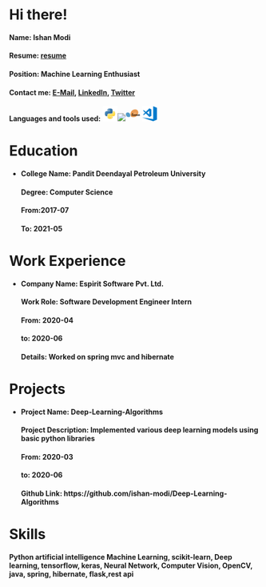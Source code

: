 # Hi there!

#### Name: Ishan Modi
#### Resume: [resume]()
#### Position: Machine Learning Enthusiast
#### Contact me: [E-Mail](mailto:ishan.modi24@gmail.com), [LinkedIn](https://www.linkedin.com/in/ishan-modi-5765521a1/), [Twitter](https://twitter.com/ishan_modi24)
#### Languages and tools used:  <code><img height="30" src="https://raw.githubusercontent.com/github/explore/80688e429a7d4ef2fca1e82350fe8e3517d3494d/topics/python/python.png"></code><code><img height="30" src="https://avatars0.githubusercontent.com/u/15658638?s=200&v=4"></code><code><img height="30" src="https://raw.githubusercontent.com/github/explore/80688e429a7d4ef2fca1e82350fe8e3517d3494d/topics/scikit-learn/scikit-learn.png"></code> <code><img height="30" src="https://raw.githubusercontent.com/github/explore/80688e429a7d4ef2fca1e82350fe8e3517d3494d/topics/visual-studio-code/visual-studio-code.png"></code> 

# Education


 - <h4>College Name: Pandit Deendayal Petroleum University</h4>
    
    <h4>Degree: Computer Science</h4>
    
    <h4>From:2017-07</h4>
    
    <h4>To: 2021-05</h4>

# Work Experience

<ul>
<li><h4> Company Name: Espirit Software Pvt. Ltd.
 </h4> 
  <h4> Work Role: Software Development Engineer Intern</h4> 
  <h4> From: 2020-04 </h4> 
  <h4> to: 2020-06 </h4> 
  <h4> Details: Worked on spring mvc and hibernate </h4> 
</li></ul>

# Projects

<ul>
<li> <h4>Project Name: Deep-Learning-Algorithms</h4> 
<h4> Project Description: Implemented various deep learning models using basic python libraries</h4> 
<h4>  From: 2020-03</h4> 
 <h4>  to: 2020-06</h4> 
<h4>  Github Link: https://github.com/ishan-modi/Deep-Learning-Algorithms</h4> 
 </li></ul>

# Skills

<h4>Python artificial intelligence Machine Learning, scikit-learn, Deep learning, tensorflow, keras, Neural Network, Computer Vision, OpenCV, java, spring, hibernate, flask,rest api</h4>

